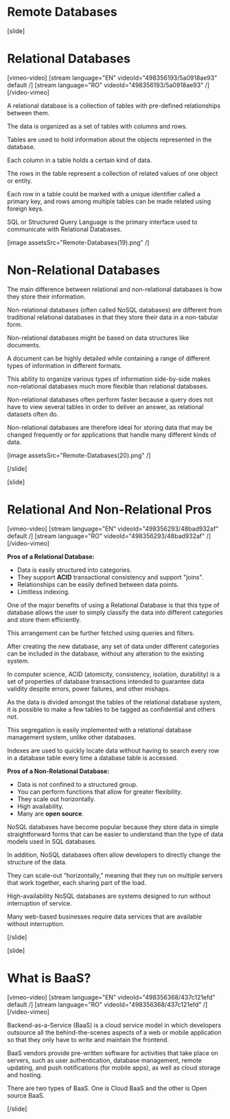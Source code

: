 # Remote Databases

[slide]

# Relational Databases

[vimeo-video]
[stream language="EN" videoId="498356193/5a0918ae93" default /]
[stream language="RO" videoId="498356193/5a0918ae93"  /]
[/video-vimeo]

A relational database is a collection of tables with pre-defined relationships between them. 

The data is organized as a set of tables with columns and rows. 

Tables are used to hold information about the objects represented in the database. 

Each column in a table holds a certain kind of data.

The rows in the table represent a collection of related values of one object or entity. 

Each row in a table could be marked with a unique identifier called a primary key, and rows among multiple tables can be made related using foreign keys. 

SQL or Structured Query Language is the primary interface used to communicate with Relational Databases.

[image assetsSrc="Remote-Databases(19).png" /]

# Non-Relational Databases

The main difference between relational and non-relational databases is how they store their information.

Non-relational databases (often called NoSQL databases) are different from traditional relational databases in that they store their data in a non-tabular form. 

Non-relational databases might be based on data structures like documents. 

A document can be highly detailed while containing a range of different types of information in different formats. 

This ability to organize various types of information side-by-side makes non-relational databases much more flexible than relational databases.

Non-relational databases often perform faster because a query does not have to view several tables in order to deliver an answer, as relational datasets often do. 

Non-relational databases are therefore ideal for storing data that may be changed frequently or for applications that handle many different kinds of data.

[image assetsSrc="Remote-Databases(20).png" /]

[/slide]

[slide]

# Relational And Non-Relational Pros

[vimeo-video]
[stream language="EN" videoId="498356293/48bad932af" default /]
[stream language="RO" videoId="498356293/48bad932af"  /]
[/video-vimeo]

**Pros of a Relational Database:**
- Data is easily structured into categories.
- They support **ACID** transactional consistency and support "joins".
- Relationships can be easily defined between data points.
- Limitless indexing.

One of the major benefits of using a Relational Database is that this type of database allows the user to simply classify the data into different categories and store them efficiently. 

This arrangement can be further fetched using queries and filters. 

After creating the new database, any set of data under different categories can be included in the database, without any alteration to the existing system.

In computer science, ACID (atomicity, consistency, isolation, durability) is a set of properties of database transactions intended to guarantee data validity despite errors, power failures, and other mishaps.

As the data is divided amongst the tables of the relational database system, it is possible to make a few tables to be tagged as confidential and others not. 

This segregation is easily implemented with a relational database management system, unlike other databases.

Indexes are used to quickly locate data without having to search every row in a database table every time a database table is accessed.

**Pros of a Non-Relational Database:**
- Data is not confined to a structured group.
- You can perform functions that allow for greater flexibility.
- They scale out horizontally.
- High availability.
- Many are **open source**.

NoSQL databases have become popular because they store data in simple straightforward forms that can be easier to understand than the type of data models used in SQL databases.

In addition, NoSQL databases often allow developers to directly change the structure of the data.

They can scale-out “horizontally,” meaning that they run on multiple servers that work together, each sharing part of the load.

High-availability NoSQL databases are systems designed to run without interruption of service. 

Many web-based businesses require data services that are available without interruption.

[/slide]

[slide]

# What is BaaS?

[vimeo-video]
[stream language="EN" videoId="498356368/437c121efd" default /]
[stream language="RO" videoId="498356368/437c121efd"  /]
[/video-vimeo]

Backend-as-a-Service (BaaS) is a cloud service model in which developers outsource all the behind-the-scenes aspects of a web or mobile application so that they only have to write and maintain the frontend. 

BaaS vendors provide pre-written software for activities that take place on servers, such as user authentication, database management, remote updating, and push notifications (for mobile apps), as well as cloud storage and hosting.

There are two types of BaaS. One is Cloud BaaS and the other is Open source BaaS.

[/slide]